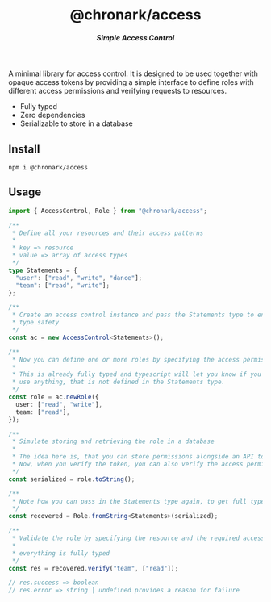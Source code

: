 <div align="center">
    <h1 align="center">@chronark/access</h1>
    <h5>Simple Access Control</h5>
</div>

<br/>

A minimal library for access control. It is designed to be used together with
opaque access tokens by providing a simple interface to define roles with
different access permissions and verifying requests to resources.

- Fully typed
- Zero dependencies
- Serializable to store in a database

## Install

```
npm i @chronark/access
```

## Usage

```typescript
import { AccessControl, Role } from "@chronark/access";

/**
 * Define all your resources and their access patterns
 *
 * key => resource
 * value => array of access types
 */
type Statements = {
  "user": ["read", "write", "dance"];
  "team": ["read", "write"];
};

/**
 * Create an access control instance and pass the Statements type to enjoy full
 * type safety
 */
const ac = new AccessControl<Statements>();

/**
 * Now you can define one or more roles by specifying the access permissions
 *
 * This is already fully typed and typescript will let you know if you try to
 * use anything, that is not defined in the Statements type.
 */
const role = ac.newRole({
  user: ["read", "write"],
  team: ["read"],
});

/**
 * Simulate storing and retrieving the role in a database
 *
 * The idea here is, that you can store permissions alongside an API token.
 * Now, when you verify the token, you can also verify the access permissions.
 */
const serialized = role.toString();

/**
 * Note how you can pass in the Statements type again, to get full type safety
 */
const recovered = Role.fromString<Statements>(serialized);

/**
 * Validate the role by specifying the resource and the required access
 *
 * everything is fully typed
 */
const res = recovered.verify("team", ["read"]);

// res.success => boolean
// res.error => string | undefined provides a reason for failure
```
